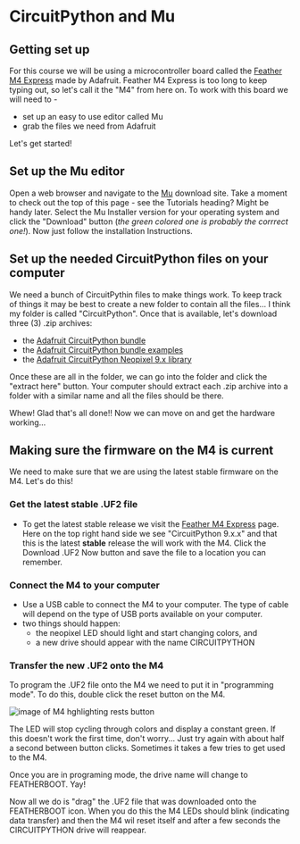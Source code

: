 # CircuitPython and Mu

## Getting set up

For this course we will be using a microcontroller board called the [Feather M4 Express](https://www.adafruit.com/product/3857) made by Adafruit. Feather M4 Express is too long to keep typing out, so let's call it the "M4" from here on. To work with this board we will need to -

- set up an easy to use editor called Mu
- grab the files we need from Adafruit

Let's get started!

## Set up the Mu editor

Open a web browser and navigate to the [Mu](https://codewith.mu/en/download) download site. Take a moment to check out the top of this page - see the Tutorials heading? Might be handy later. Select the Mu Installer version for your operating system and click the "Download" button (*the green colored one is probably the corrrect one!*). Now just follow the installation Instructions.

## Set up the needed CircuitPython files on your computer

We need a bunch of CircuitPythin files to make things work. To keep track of things it may be best to create a new folder to contain all the files... I think my folder is called "CircuitPython". Once that is available, let's download three (3) .zip archives:
- the [Adafruit CircuitPython bundle](https://github.com/adafruit/Adafruit_CircuitPython_Bundle/releases/download/20240618/adafruit-circuitpython-bundle-9.x-mpy-20240618.zip)
- the [Adafruit CircuitPython bundle examples](https://github.com/adafruit/Adafruit_CircuitPython_Bundle/releases/download/20240618/adafruit-circuitpython-bundle-examples-20240618.zip )
- the [Adafruit CircuitPython Neopixel 9.x library](http://github.com/adafruit/Adafruit_CircuitPython_NeoPixel/releases/download/6.3.11/adafruit-circuitpython-neopixel-9.x-mpy-6.3.11.zip )

Once these are all in the folder, we can go into the folder and click the "extract here" button. Your computer should extract each .zip archive into a folder with a similar name and all the files should be there.

Whew! Glad that's all done!! Now we can move on and get the hardware working...

## Making sure the firmware on the M4 is current

We need to make sure that we are using the latest stable firmware on the M4. Let's do this!

### Get the latest stable .UF2 file
- To get the latest stable release we visit the [Feather M4 Express](https://circuitpython.org/board/feather_m4_express/) page. Here on the top right hand side we see "CircuitPython 9.x.x" and that this is the latest **stable** release the will work with the M4. Click the Download .UF2 Now button and save the file to a location you can remember.

### Connect the M4 to your computer
- Use a USB cable to connect the M4 to your computer. The type of cable will depend on the type of USB ports available on your computer.
- two things should happen:
  - the neopixel LED should light and start changing colors, and
  - a new drive should appear with the name CIRCUITPYTHON

### Transfer the new .UF2 onto the M4

To program the .UF2 file onto the M4 we need to put it in "programming mode". To do this, double click the reset button on the M4.

![image of M4 hghlighting rests button](https://github.com/[username]stevenmclark/Dream_It-Build_It/blob/main/feather_M4_express_reset.jpg?raw=true)

The LED will stop cycling through colors and display a constant green. If this doesn't work the first time, don't worry... Just try again with about half a second between button clicks. Sometimes it takes a few tries to get used to the M4.

Once you are in programing mode, the drive name will change to FEATHERBOOT. Yay!

Now all we do is "drag" the .UF2 file that was downloaded onto the FEATHERBOOT icon. When you do this the M4 LEDs should blink (indicating data transfer) and then the M4 wil reset itself and after a few seconds the CIRCUITPYTHON drive will reappear.
